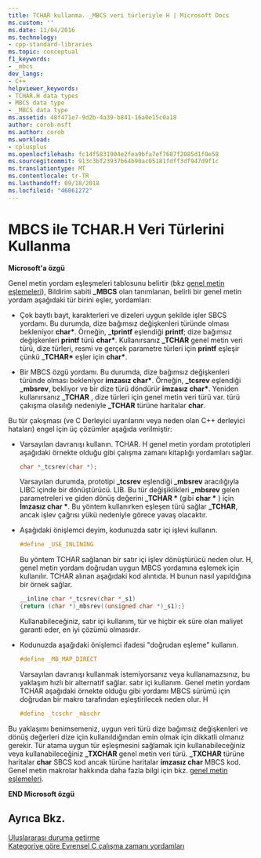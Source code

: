 ```yaml
---
title: TCHAR kullanma. _MBCS veri türleriyle H | Microsoft Docs
ms.custom: ''
ms.date: 11/04/2016
ms.technology:
- cpp-standard-libraries
ms.topic: conceptual
f1_keywords:
- _mbcs
dev_langs:
- C++
helpviewer_keywords:
- TCHAR.H data types
- MBCS data type
- _MBCS data type
ms.assetid: 48f471e7-9d2b-4a39-b841-16a0e15c0a18
author: corob-msft
ms.author: corob
ms.workload:
- cplusplus
ms.openlocfilehash: fc14f5831904e2fea9bfa7ef7607f2085d1f0e58
ms.sourcegitcommit: 913c3bf23937b64b90ac05181fdff3df947d9f1c
ms.translationtype: MT
ms.contentlocale: tr-TR
ms.lasthandoff: 09/18/2018
ms.locfileid: "46061272"
---
```

# <a name="using-tcharh-data-types-with-mbcs"></a>MBCS ile TCHAR.H Veri Türlerini Kullanma

**Microsoft'a özgü**

Genel metin yordam eşleşmeleri tablosunu belirtir (bkz [genel metin eşlemeleri](../c-runtime-library/generic-text-mappings.md)), Bildirim sabiti **_MBCS** olan tanımlanan, belirli bir genel metin yordam aşağıdaki tür birini eşler, yordamları:

- Çok baytlı bayt, karakterleri ve dizeleri uygun şekilde işler SBCS yordamı. Bu durumda, dize bağımsız değişkenleri türünde olması bekleniyor **char&#42;**. Örneğin, **_tprintf** eşlendiği **printf**; dize bağımsız değişkenleri **printf** türü **char&#42;**. Kullanırsanız **_TCHAR** genel metin veri türü, dize türleri, resmi ve gerçek parametre türleri için **printf** eşleşir çünkü **_TCHAR&#42;**  eşler için **char&#42;**.

- Bir MBCS özgü yordamı. Bu durumda, dize bağımsız değişkenleri türünde olması bekleniyor __imzasız char&#42;__. Örneğin, **_tcsrev** eşlendiği **_mbsrev**, bekliyor ve bir dize türü döndürür __imzasız char&#42;__. Yeniden kullanırsanız **_TCHAR** , dize türleri için genel metin veri türü var. türü çakışma olasılığı nedeniyle **_TCHAR** türüne haritalar **char**.

Bu tür çakışması (ve C Derleyici uyarılarını veya neden olan C++ derleyici hataları) engel için üç çözümler aşağıda verilmiştir:

- Varsayılan davranışı kullanın. TCHAR. H genel metin yordam prototipleri aşağıdaki örnekte olduğu gibi çalışma zamanı kitaplığı yordamları sağlar.

   ```C
   char *_tcsrev(char *);
   ```

   Varsayılan durumda, prototipi **_tcsrev** eşlendiği **_mbsrev** aracılığıyla LIBC içinde bir dönüştürücü. LIB. Bu tür değişiklikleri **_mbsrev** gelen parametreleri ve giden dönüş değerini **_TCHAR &#42;**  (gibi **char &#42;** ) için **İmzasız char &#42;**. Bu yöntem kullanırken eşleşen türü sağlar **_TCHAR**, ancak işlev çağrısı yükü nedeniyle görece yavaş olacaktır.

- Aşağıdaki önişlemci deyim, kodunuzda satır içi işlevi kullanın.

   ```C
   #define _USE_INLINING
   ```

   Bu yöntem TCHAR sağlanan bir satır içi işlev dönüştürücü neden olur. H, genel metin yordam doğrudan uygun MBCS yordamına eşlemek için kullanılır. TCHAR alınan aşağıdaki kod alıntıda. H bunun nasıl yapıldığına bir örnek sağlar.

   ```C
   __inline char *_tcsrev(char *_s1)
   {return (char *)_mbsrev((unsigned char *)_s1);}
   ```

   Kullanabileceğiniz, satır içi kullanım, tür ve hiçbir ek süre olan maliyet garanti eder, en iyi çözümü olmasıdır.

- Kodunuzda aşağıdaki önişlemci ifadesi "doğrudan eşleme" kullanın.

   ```C
   #define _MB_MAP_DIRECT
   ```

   Varsayılan davranışı kullanmak istemiyorsanız veya kullanamazsınız, bu yaklaşım hızlı bir alternatif sağlar. satır içi kullanım. Genel metin yordam TCHAR aşağıdaki örnekte olduğu gibi yordamı MBCS sürümü için doğrudan bir makro tarafından eşleştirilecek neden olur. H

   ```C
   #define _tcschr _mbschr
   ```

Bu yaklaşımı benimsemeniz, uygun veri türü dize bağımsız değişkenleri ve dönüş değerleri dize için kullanıldığından emin olmak için dikkatli olmanız gerekir. Tür atama uygun tür eşleşmesini sağlamak için kullanabileceğiniz veya kullanabileceğiniz **_TXCHAR** genel metin veri türü. **_TXCHAR** türüne haritalar **char** SBCS kod ancak türüne haritalar **imzasız char** MBCS kod. Genel metin makrolar hakkında daha fazla bilgi için bkz. [genel metin eşlemeleri](../c-runtime-library/generic-text-mappings.md).

**END Microsoft özgü**

## <a name="see-also"></a>Ayrıca Bkz.

[Uluslararası duruma getirme](../c-runtime-library/internationalization.md)<br/>
[Kategoriye göre Evrensel C çalışma zamanı yordamları](../c-runtime-library/run-time-routines-by-category.md)<br/>
